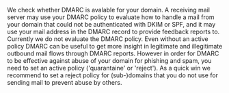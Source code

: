 We check whether DMARC is avalable for your domain. A receiving mail server may use your DMARC policy to evaluate how to handle a mail from your domain that could not be authenticated with DKIM or SPF, and it may use your mail address in the DMARC record to provide feedback reports to. Currently we do not evaluate the DMARC policy. Even without an active policy DMARC can be useful to get more insight in legitimate and illegitimate outbound mail flows through DMARC reports. However in order for DMARC to be effective against abuse of your domain for phishing and spam, you need to set an active policy ('quarantaine' or 'reject'). As a quick win we recommend to set a reject policy for (sub-)domains that you do not use for sending mail to prevent abuse by others.
